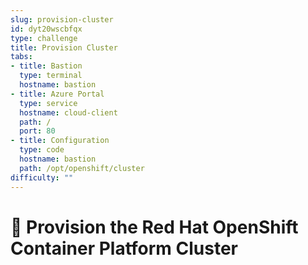 ```yaml
---
slug: provision-cluster
id: dyt20wscbfqx
type: challenge
title: Provision Cluster
tabs:
- title: Bastion
  type: terminal
  hostname: bastion
- title: Azure Portal
  type: service
  hostname: cloud-client
  path: /
  port: 80
- title: Configuration
  type: code
  hostname: bastion
  path: /opt/openshift/cluster
difficulty: ""
---
```



👋 Provision the Red Hat OpenShift Container Platform Cluster
   ==========================================================
